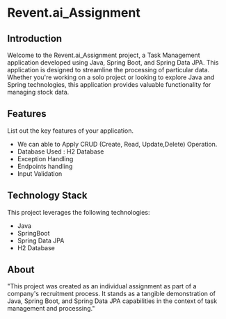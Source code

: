 # Revent.ai_Assignment
## Introduction
Welcome to the Revent.ai_Assignment project, a Task Management application developed using Java, Spring Boot, and Spring Data JPA. This application is designed to streamline the processing of particular data. Whether you're working on a solo project or looking to explore Java and Spring technologies, this application provides valuable functionality for managing stock data.


## Features
List out the key features of your application.

- We can able to Apply CRUD (Create, Read, Update,Delete) Operation.
- Database Used : H2 Database
- Exception Handling
- Endpoints handling
- Input Validation 

## Technology Stack
This project leverages the following technologies:

- Java
- SpringBoot
- Spring Data JPA
- H2 Database
  
## About 
"This project was created as an individual assignment as part of a company's recruitment process. It stands as a tangible demonstration of Java, Spring Boot, and Spring Data JPA capabilities in the context of task management and processing."
